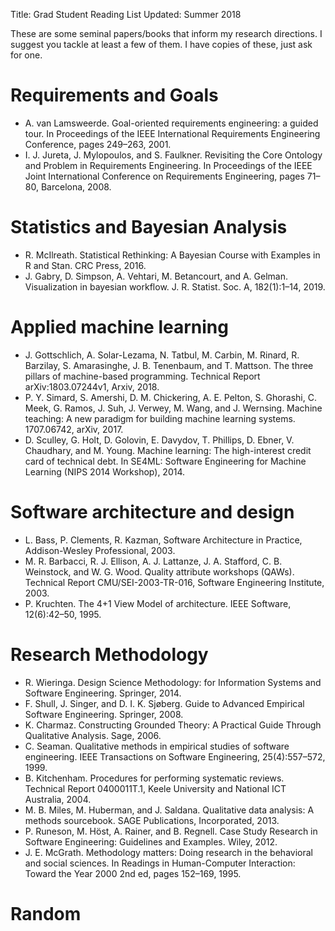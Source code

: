Title: Grad Student Reading List
Updated: Summer 2018

These are some seminal papers/books that inform my research directions. I suggest you tackle at least a few of them. I have copies of these, just ask for one.

# Requirements and Goals
- A. van Lamsweerde. Goal-oriented requirements engineering: a guided tour. In Proceedings of the IEEE International Requirements Engineering Conference, pages 249–263, 2001.
- I. J. Jureta, J. Mylopoulos, and S. Faulkner. Revisiting the Core Ontology and Problem in Requirements Engineering. In Proceedings of the IEEE Joint International Conference on Requirements Engineering, pages 71–80, Barcelona, 2008.

# Statistics  and Bayesian Analysis
- R. McIlreath. Statistical Rethinking: A Bayesian Course with Examples in R and Stan. CRC Press, 2016.
- J. Gabry, D. Simpson, A. Vehtari, M. Betancourt, and A. Gelman. Visualization in bayesian workflow. J. R. Statist. Soc. A, 182(1):1–14, 2019.

# Applied machine learning
- J. Gottschlich, A. Solar-Lezama, N. Tatbul, M. Carbin, M. Rinard, R. Barzilay, S. Amarasinghe, J. B. Tenenbaum, and T. Mattson. The three pillars of machine-based programming. Technical Report arXiv:1803.07244v1, Arxiv, 2018.
- P. Y. Simard, S. Amershi, D. M. Chickering, A. E. Pelton, S. Ghorashi, C. Meek, G. Ramos, J. Suh, J. Verwey, M. Wang, and J. Wernsing. Machine teaching: A new paradigm for building machine learning systems. 1707.06742, arXiv, 2017.
- D. Sculley, G. Holt, D. Golovin, E. Davydov, T. Phillips, D. Ebner, V. Chaudhary, and M. Young. Machine learning: The high-interest credit card of technical debt. In SE4ML: Software Engineering for Machine Learning (NIPS 2014 Workshop), 2014.

# Software architecture and design 
- L. Bass, P. Clements, R. Kazman, Software Architecture in Practice, Addison-Wesley Professional, 2003.
- M. R. Barbacci, R. J. Ellison, A. J. Lattanze, J. A. Stafford, C. B. Weinstock, and W. G. Wood. Quality attribute workshops (QAWs). Technical Report CMU/SEI-2003-TR-016, Software Engineering Institute, 2003.
- P. Kruchten. The 4+1 View Model of architecture. IEEE Software, 12(6):42–50, 1995. 

# Research Methodology
- R. Wieringa. Design Science Methodology: for Information Systems and Software Engineering. Springer, 2014. 
- F. Shull, J. Singer, and D. I. K. Sjøberg. Guide to Advanced Empirical Software Engineering. Springer, 2008.
- K. Charmaz. Constructing Grounded Theory: A Practical Guide Through Qualitative Analysis. Sage, 2006.
- C. Seaman. Qualitative methods in empirical studies of software engineering. IEEE Transactions on Software Engineering, 25(4):557–572, 1999.
- B. Kitchenham. Procedures for performing systematic reviews. Technical Report 0400011T.1, Keele University and National ICT Australia, 2004.
- M. B. Miles, M. Huberman, and J. Saldana. Qualitative data analysis: A methods sourcebook. SAGE Publications, Incorporated, 2013.
- P. Runeson, M. Höst, A. Rainer, and B. Regnell. Case Study Research in Software Engineering: Guidelines and Examples. Wiley, 2012.
- J. E. McGrath. Methodology matters: Doing research in the behavioral and social sciences. In Readings in Human-Computer Interaction: Toward the Year 2000 2nd ed, pages 152–169, 1995.

# Random

